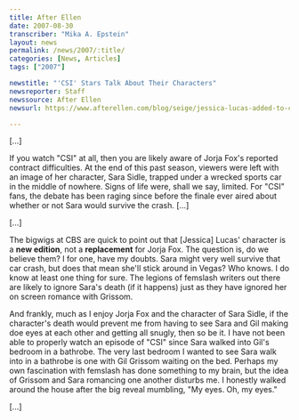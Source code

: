 ```yaml
---
title: After Ellen
date: 2007-08-30
transcriber: "Mika A. Epstein"
layout: news
permalink: /news/2007/:title/
categories: [News, Articles]
tags: ["2007"]

newstitle: "'CSI' Stars Talk About Their Characters"
newsreporter: Staff
newssource: After Ellen
newsurl: https://www.afterellen.com/blog/seige/jessica-lucas-added-to-csi

---
```


[...]

If you watch "CSI" at all, then you are likely aware of Jorja Fox's reported contract difficulties. At the end of this past season, viewers were left with an image of her character, Sara Sidle, trapped under a wrecked sports car in the middle of nowhere. Signs of life were, shall we say, limited. For "CSI" fans, the debate has been raging since before the finale ever aired about whether or not Sara would survive the crash. [...]

[...]

The bigwigs at CBS are quick to point out that [Jessica] Lucas' character is a **new edition**, not a **replacement** for Jorja Fox. The question is, do we believe them? I for one, have my doubts. Sara might very well survive that car crash, but does that mean she'll stick around in Vegas? Who knows. I do know at least one thing for sure. The legions of femslash writers out there are likely to ignore Sara's death (if it happens) just as they have ignored her on screen romance with Grissom.

And frankly, much as I enjoy Jorja Fox and the character of Sara Sidle, if the character's death would prevent me from having to see Sara and Gil making doe eyes at each other and getting all snugly, then so be it. I have not been able to properly watch an episode of "CSI" since Sara walked into Gil's bedroom in a bathrobe. The very last bedroom I wanted to see Sara walk into in a bathrobe is one with Gil Grissom waiting on the bed. Perhaps my own fascination with femslash has done something to my brain, but the idea of Grissom and Sara romancing one another disturbs me. I honestly walked around the house after the big reveal mumbling, "My eyes. Oh, my eyes."

[...]
